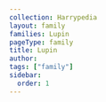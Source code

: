 ```yaml
---
collection: Harrypedia
layout: family
families: Lupin
pageType: family
title: Lupin
author:
tags: ["family"]
sidebar:
  order: 1
---
```

